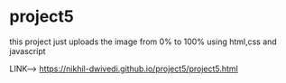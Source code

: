 # project5
this project just uploads the image from 0% to 100% using html,css and javascript

LINK--> https://nikhil-dwivedi.github.io/project5/project5.html
